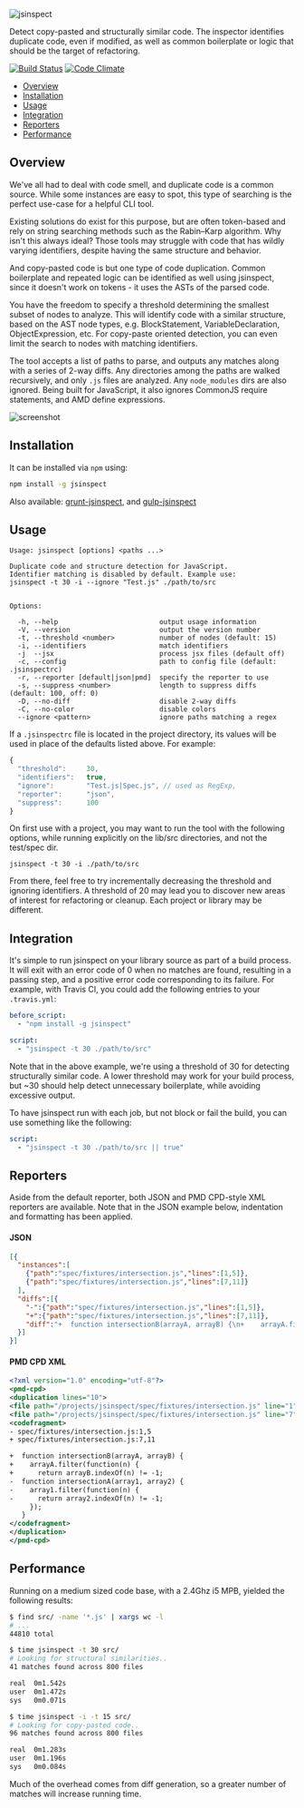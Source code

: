 ![jsinspect](http://danielstjules.com/github/jsinspect-logo.png)

Detect copy-pasted and structurally similar code. The inspector identifies
duplicate code, even if modified, as well as common boilerplate or logic that
should be the target of refactoring.

[![Build Status](https://travis-ci.org/danielstjules/jsinspect.svg?branch=master)](https://travis-ci.org/danielstjules/jsinspect)
[![Code Climate](https://codeclimate.com/github/danielstjules/jsinspect/badges/gpa.svg)](https://codeclimate.com/github/danielstjules/jsinspect)

* [Overview](#overview)
* [Installation](#installation)
* [Usage](#usage)
* [Integration](#integration)
* [Reporters](#reporters)
* [Performance](#performance)

## Overview

We've all had to deal with code smell, and duplicate code is a common source.
While some instances are easy to spot, this type of searching is the perfect
use-case for a helpful CLI tool.

Existing solutions do exist for this purpose, but are often token-based and
rely on string searching methods such as the Rabin–Karp algorithm. Why isn't
this always ideal? Those tools may struggle with code that has wildly varying
identifiers, despite having the same structure and behavior.

And copy-pasted code is but one type of code duplication. Common boilerplate
and repeated logic can be identified as well using jsinspect, since it
doesn't work on tokens - it uses the ASTs of the parsed code.

You have the freedom to specify a threshold determining the smallest subset of
nodes to analyze. This will identify code with a similar structure, based
on the AST node types, e.g. BlockStatement, VariableDeclaration,
ObjectExpression, etc. For copy-paste oriented detection, you can even limit
the search to nodes with matching identifiers.

The tool accepts a list of paths to parse, and outputs any matches along
with a series of 2-way diffs. Any directories among the paths are walked
recursively, and only `.js` files are analyzed. Any `node_modules` dirs are
also ignored. Being built for JavaScript, it also ignores CommonJS require
statements, and AMD define expressions.

![screenshot](http://danielstjules.com/github/jsinspect-example.png)

## Installation

It can be installed via `npm` using:

``` bash
npm install -g jsinspect
```

Also available: [grunt-jsinspect](https://github.com/stefanjudis/grunt-jsinspect),
and [gulp-jsinspect](https://github.com/alexeyraspopov/gulp-jsinspect)

## Usage

```
Usage: jsinspect [options] <paths ...>

Duplicate code and structure detection for JavaScript.
Identifier matching is disabled by default. Example use:
jsinspect -t 30 -i --ignore "Test.js" ./path/to/src


Options:

  -h, --help                         output usage information
  -V, --version                      output the version number
  -t, --threshold <number>           number of nodes (default: 15)
  -i, --identifiers                  match identifiers
  -j  --jsx                          process jsx files (default off)
  -c, --config                       path to config file (default: .jsinspectrc)
  -r, --reporter [default|json|pmd]  specify the reporter to use
  -s, --suppress <number>            length to suppress diffs (default: 100, off: 0)
  -D, --no-diff                      disable 2-way diffs
  -C, --no-color                     disable colors
  --ignore <pattern>                 ignore paths matching a regex
```

If a `.jsinspectrc` file is located in the project directory, its values will
be used in place of the defaults listed above. For example:

``` javascript
{
  "threshold":     30,
  "identifiers":   true,
  "ignore":        "Test.js|Spec.js", // used as RegExp,
  "reporter":      "json",
  "suppress":      100
}
```

On first use with a project, you may want to run the tool with the following
options, while running explicitly on the lib/src directories, and not the
test/spec dir.

```
jsinspect -t 30 -i ./path/to/src
```

From there, feel free to try incrementally decreasing the threshold and
ignoring identifiers. A threshold of 20 may lead you to discover new areas of
interest for refactoring or cleanup. Each project or library may be different.

## Integration

It's simple to run jsinspect on your library source as part of a build
process. It will exit with an error code of 0 when no matches are found,
resulting in a passing step, and a positive error code corresponding to its
failure. For example, with Travis CI, you could add the following entries
to your `.travis.yml`:

``` yaml
before_script:
  - "npm install -g jsinspect"

script:
  - "jsinspect -t 30 ./path/to/src"
```

Note that in the above example, we're using a threshold of 30 for detecting
structurally similar code. A lower threshold may work for your build process,
but ~30 should help detect unnecessary boilerplate, while avoiding excessive
output.

To have jsinspect run with each job, but not block or fail the build, you can
use something like the following:

``` yaml
script:
  - "jsinspect -t 30 ./path/to/src || true"
```

## Reporters

Aside from the default reporter, both JSON and PMD CPD-style XML reporters are
available. Note that in the JSON example below, indentation and formatting
has been applied.

#### JSON

``` json
[{
  "instances":[
    {"path":"spec/fixtures/intersection.js","lines":[1,5]},
    {"path":"spec/fixtures/intersection.js","lines":[7,11]}
  ],
  "diffs":[{
    "-":{"path":"spec/fixtures/intersection.js","lines":[1,5]},
    "+":{"path":"spec/fixtures/intersection.js","lines":[7,11]},
    "diff":"+  function intersectionB(arrayA, arrayB) {\n+    arrayA.filter(function(n) {\n+      return arrayB.indexOf(n) != -1;\n-  function intersectionA(array1, array2) {\n-    array1.filter(function(n) {\n-      return array2.indexOf(n) != -1;\n     });\n   }\n"
  }]
}]
```

#### PMD CPD XML

``` xml
<?xml version="1.0" encoding="utf-8"?>
<pmd-cpd>
<duplication lines="10">
<file path="/projects/jsinspect/spec/fixtures/intersection.js" line="1"/>
<file path="/projects/jsinspect/spec/fixtures/intersection.js" line="7"/>
<codefragment>
- spec/fixtures/intersection.js:1,5
+ spec/fixtures/intersection.js:7,11

+  function intersectionB(arrayA, arrayB) {
+    arrayA.filter(function(n) {
+      return arrayB.indexOf(n) != -1;
-  function intersectionA(array1, array2) {
-    array1.filter(function(n) {
-      return array2.indexOf(n) != -1;
     });
   }
</codefragment>
</duplication>
</pmd-cpd>
```

## Performance

Running on a medium sized code base, with a 2.4Ghz i5 MPB, yielded the
following results:

``` bash
$ find src/ -name '*.js' | xargs wc -l
# ...
44810 total

$ time jsinspect -t 30 src/
# Looking for structural similarities..
41 matches found across 800 files

real  0m1.542s
user  0m1.472s
sys   0m0.071s

$ time jsinspect -i -t 15 src/
# Looking for copy-pasted code..
96 matches found across 800 files

real  0m1.283s
user  0m1.196s
sys   0m0.084s
```

Much of the overhead comes from diff generation, so a greater number of matches
will increase running time.

